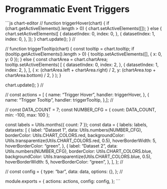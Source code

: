 Programmatic Event Triggers
===========================

\`\`\`js chart-editor // function triggerHover(chart) { if (chart.getActiveElements().length &gt; 0) { chart.setActiveElements(\[\]); } else { chart.setActiveElements(\[ { datasetIndex: 0, index: 0, }, { datasetIndex: 1, index: 0, }, \]); } chart.update(); } //

// function triggerTooltip(chart) { const tooltip = chart.tooltip; if (tooltip.getActiveElements().length &gt; 0) { tooltip.setActiveElements(\[\], { x: 0, y: 0 }); } else { const chartArea = chart.chartArea; tooltip.setActiveElements( \[ { datasetIndex: 0, index: 2, }, { datasetIndex: 1, index: 2, }, \], { x: (chartArea.left + chartArea.right) / 2, y: (chartArea.top + chartArea.bottom) / 2, } ); }

chart.update(); } //

// const actions = \[ { name: “Trigger Hover”, handler: triggerHover, }, { name: “Trigger Tooltip”, handler: triggerTooltip, },\]; //

// const DATA\_COUNT = 7; const NUMBER\_CFG = { count: DATA\_COUNT, min: -100, max: 100 };

const labels = Utils.months({ count: 7 }); const data = { labels: labels, datasets: \[ { label: “Dataset 1”, data: Utils.numbers(NUMBER\_CFG), borderColor: Utils.CHART\_COLORS.red, backgroundColor: Utils.transparentize(Utils.CHART\_COLORS.red, 0.5), hoverBorderWidth: 5, hoverBorderColor: “green”, }, { label: “Dataset 2”, data: Utils.numbers(NUMBER\_CFG), borderColor: Utils.CHART\_COLORS.blue, backgroundColor: Utils.transparentize(Utils.CHART\_COLORS.blue, 0.5), hoverBorderWidth: 5, hoverBorderColor: “green”, }, \], }; //

// const config = { type: “bar”, data: data, options: {}, }; //

module.exports = { actions: actions, config: config, }; \`\`\`
